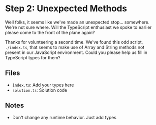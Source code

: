 # Step 2: Unexpected Methods

Well folks, it seems like we've made an unexpected stop... somewhere.
We're not sure where.
Will the TypeScript enthusiast we spoke to earlier please come to the front of the plane again?

Thanks for volunteering a second time.
We've found this odd script, `./index.ts`, that seems to make use of Array and String methods not present in our JavaScript environment.
Could you please help us fill in TypeScript types for them?

## Files

- `index.ts`: Add your types here
- `solution.ts`: Solution code

## Notes

- Don't change any runtime behavior. Just add types.
